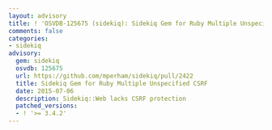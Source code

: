 ```yaml
---
layout: advisory
title: ! 'OSVDB-125675 (sidekiq): Sidekiq Gem for Ruby Multiple Unspecified CSRF'
comments: false
categories:
- sidekiq
advisory:
  gem: sidekiq
  osvdb: 125675
  url: https://github.com/mperham/sidekiq/pull/2422
  title: Sidekiq Gem for Ruby Multiple Unspecified CSRF
  date: 2015-07-06
  description: Sidekiq::Web lacks CSRF protection
  patched_versions:
  - ! '>= 3.4.2'
---
```

